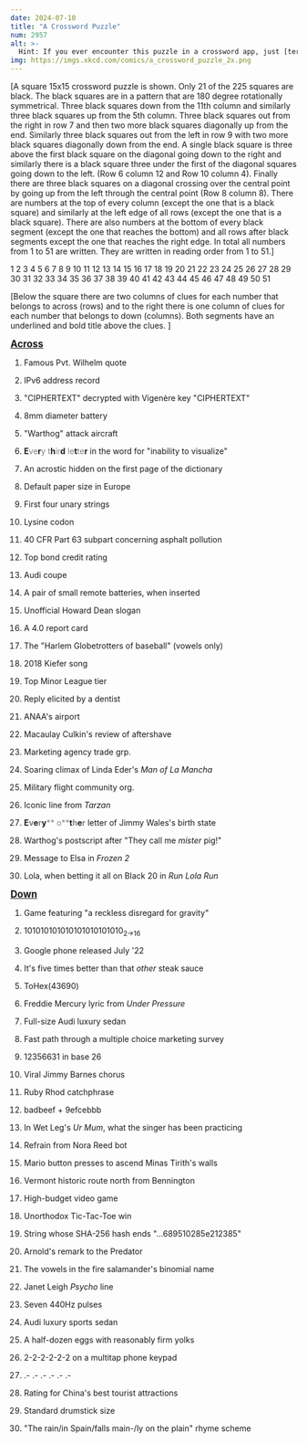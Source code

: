 ```yaml
---
date: 2024-07-10
title: "A Crossword Puzzle"
num: 2957
alt: >-
  Hint: If you ever encounter this puzzle in a crossword app, just [term for someone with a competitive and high-achieving personality].
img: https://imgs.xkcd.com/comics/a_crossword_puzzle_2x.png
---
```

[A square 15x15 crossword puzzle is shown. Only 21 of the 225 squares are black. The black squares are in a pattern that are 180 degree rotationally symmetrical. Three black squares down from the 11th column and similarly three black squares up from the 5th column. Three black squares out from the right in row 7 and then two more black squares diagonally up from the end. Similarly three black squares out from the left in row 9 with two more black squares diagonally down from the end. A single black square is three above the first black square on the diagonal going down to the right and similarly there is a black square three under the first of the diagonal squares going down to the left. (Row 6 column 12 and Row 10 column 4). Finally there are three black squares on a diagonal crossing over the central point by going up from the left through the central point (Row 8 column 8). There are numbers at the top of every column (except the one that is a black square) and similarly at the left edge of all rows (except the one that is a black square). There are also numbers at the bottom of every black segment (except the one that reaches the bottom) and all rows after black segments except the one that reaches the right edge. In total all numbers from 1 to 51 are written. They are written in reading order from 1 to 51.]

1 2 3 4 5 6 7 8 9 10 11 12 13 14 15 16 17 18 19 20 21 22 23 24 25 26 27 28 29 30 31 32 33 34 35 36 37 38 39 40 41 42 43 44 45 46 47 48 49 50 51

[Below the square there are two columns of clues for each number that belongs to across (rows) and to the right there is one column of clues for each number that belongs to down (columns). Both segments have an underlined and bold title above the clues. ]

<big><u>**Across**</u></big>

1. Famous Pvt. Wilhelm quote

11. IPv6 address record

15. "CIPHERTEXT" decrypted with Vigenère key "CIPHERTEXT"

16. 8mm diameter battery

17. "Warthog" attack aircraft

18. **E**<span style="color:gray">ve</span>**r**<span style="color:gray">y t</span>**h**<span style="color:gray">ir</span>**d**<span style="color:gray"> le</span>**t**<span style="color:gray">te</span>**r** in the word for "inability to visualize"

19. An acrostic hidden on the first page of the dictionary

21. Default paper size in Europe

22. First four unary strings

23. Lysine codon

24. 40 CFR Part 63 subpart concerning asphalt pollution

25. Top bond credit rating

26. Audi coupe

27. A pair of small remote batteries, when inserted

29. Unofficial Howard Dean slogan

32. A 4.0 report card

33. The "Harlem Globetrotters of baseball" (vowels only)

34. 2018 Kiefer song

35. Top Minor League tier

36. Reply elicited by a dentist

38. ANAA's airport

41. Macaulay Culkin's review of aftershave

43. Marketing agency trade grp.

44. Soaring climax of Linda Eder's *Man of La Mancha*

46. Military flight community org.

47. Iconic line from *Tarzan*

48. **E**<span style="color:gray">**v**</span>**e**<span style="color:gray">**r**</span>**y**<span style="color:gray">** o**</span>**t**<span style="color:gray">**h**</span>**e**<span style="color:gray">**r**</span> letter of Jimmy Wales's birth state

49. Warthog's postscript after "They call me *mister* pig!"

50. Message to Elsa in *Frozen 2*

51. Lola, when betting it all on Black 20 in *Run Lola Run*

<big><u>**Down**</u></big>

1. Game featuring "a reckless disregard for gravity"

2. 101010101010101010101010<sub>2→16</sub>

3. Google phone released July '22

4. It's five times better than that *other* steak sauce

5. ToHex(43690)

6. Freddie Mercury lyric from *Under Pressure*

7. Full-size Audi luxury sedan

8. Fast path through a multiple choice marketing survey

9. 12356631 in base 26

10. Viral Jimmy Barnes chorus

11. Ruby Rhod catchphrase

12. badbeef + 9efcebbb

13. In Wet Leg's *Ur Mum*, what the singer has been practicing

14. Refrain from Nora Reed bot

20. Mario button presses to ascend Minas Tirith's walls

24. Vermont historic route north from Bennington

26. High-budget video game

28. Unorthodox Tic-Tac-Toe win

29. String whose SHA-256 hash ends "...689510285e212385"

30. Arnold's remark to the Predator

31. The vowels in the fire salamander's binomial name

32. Janet Leigh *Psycho* line

34. Seven 440Hz pulses

37. Audi luxury sports sedan

38. A half-dozen eggs with reasonably firm yolks

39. 2-2-2-2-2-2 on a multitap phone keypad

40. .- .- .- .- .- .-

42. Rating for China's best tourist attractions

43. Standard drumstick size

45. "The rain/in Spain/falls main-/ly on the plain" rhyme scheme
